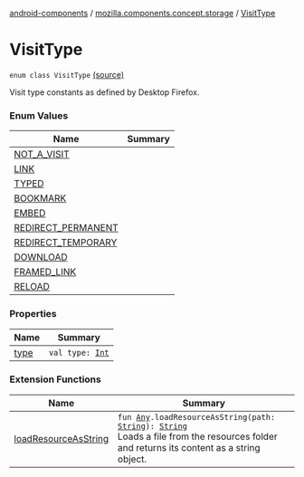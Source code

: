 [android-components](../../index.md) / [mozilla.components.concept.storage](../index.md) / [VisitType](./index.md)

# VisitType

`enum class VisitType` [(source)](https://github.com/mozilla-mobile/android-components/blob/master/components/concept/storage/src/main/java/mozilla/components/concept/storage/HistoryStorage.kt#L167)

Visit type constants as defined by Desktop Firefox.

### Enum Values

| Name | Summary |
|---|---|
| [NOT_A_VISIT](-n-o-t_-a_-v-i-s-i-t.md) |  |
| [LINK](-l-i-n-k.md) |  |
| [TYPED](-t-y-p-e-d.md) |  |
| [BOOKMARK](-b-o-o-k-m-a-r-k.md) |  |
| [EMBED](-e-m-b-e-d.md) |  |
| [REDIRECT_PERMANENT](-r-e-d-i-r-e-c-t_-p-e-r-m-a-n-e-n-t.md) |  |
| [REDIRECT_TEMPORARY](-r-e-d-i-r-e-c-t_-t-e-m-p-o-r-a-r-y.md) |  |
| [DOWNLOAD](-d-o-w-n-l-o-a-d.md) |  |
| [FRAMED_LINK](-f-r-a-m-e-d_-l-i-n-k.md) |  |
| [RELOAD](-r-e-l-o-a-d.md) |  |

### Properties

| Name | Summary |
|---|---|
| [type](type.md) | `val type: `[`Int`](https://kotlinlang.org/api/latest/jvm/stdlib/kotlin/-int/index.html) |

### Extension Functions

| Name | Summary |
|---|---|
| [loadResourceAsString](../../mozilla.components.support.test.file/kotlin.-any/load-resource-as-string.md) | `fun `[`Any`](https://kotlinlang.org/api/latest/jvm/stdlib/kotlin/-any/index.html)`.loadResourceAsString(path: `[`String`](https://kotlinlang.org/api/latest/jvm/stdlib/kotlin/-string/index.html)`): `[`String`](https://kotlinlang.org/api/latest/jvm/stdlib/kotlin/-string/index.html)<br>Loads a file from the resources folder and returns its content as a string object. |
